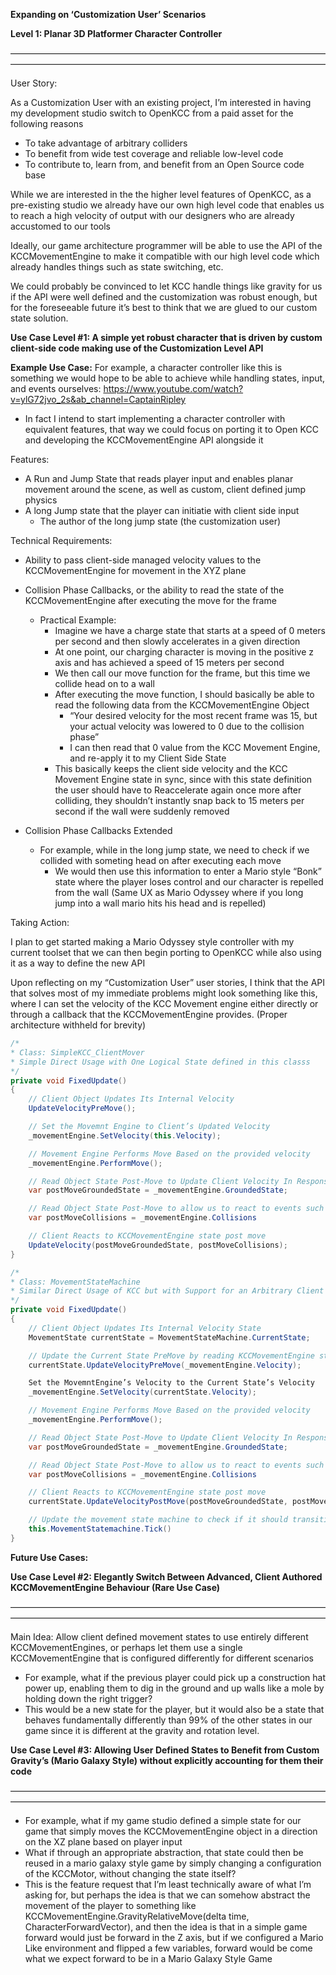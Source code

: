 **Expanding on ‘Customization User’ Scenarios**

**Level 1: Planar 3D Platformer Character Controller**

————————————————————————————————————————————————————————————————————————

User Story:

As a Customization User with an existing project, I’m interested in having my development studio switch to OpenKCC from a paid asset for the following reasons
- To take advantage of arbitrary colliders
- To benefit from wide test coverage and reliable low-level code
- To contribute to, learn from, and benefit from an Open Source code base

While we are interested in the the higher level features of OpenKCC, as a pre-existing studio we already have our own high level code that enables us to reach a high velocity of output with our designers who are already accustomed to our tools

Ideally, our game architecture programmer will be able to use the API of the KCCMovementEngine to make it compatible with our high level code which already handles things such as state switching, etc.

We could probably be convinced to let KCC handle things like gravity for us if the API were well defined and the customization was robust enough, but for the foreseeable future it’s best to think that we are glued to our custom state solution.

**Use Case Level #1: A simple yet robust character that is driven by custom client-side code making use of the Customization Level API**

**Example Use Case:** For example, a character controller like this is something we would hope to be able to achieve while handling states, input, and events ourselves:
https://www.youtube.com/watch?v=ylG72jvo_2s&ab_channel=CaptainRipley
- In fact I intend to start implementing a character controller with equivalent features, that way we could focus on porting it to Open KCC and developing the KCCMovementEngine API alongside it

Features:
- A Run and Jump State that reads player input and enables planar movement around the scene, as well as custom, client defined jump physics
- A long Jump state that the player can initiatie with client side input
    - The author of the long jump state (the customization user)

Technical Requirements:
- Ability to pass client-side managed velocity values to the KCCMovementEngine for movement in the XYZ plane

- Collision Phase Callbacks, or the ability to read the state of the KCCMovementEngine after executing the move for the frame
    - Practical Example:
        - Imagine we have a charge state that starts at a speed of 0 meters per second and then slowly accelerates in a given direction
        - At one point, our charging character is moving in the positive z axis and has achieved a speed of 15 meters per second
        - We then call our move function for the frame, but this time we collide head on to a wall
        - After executing the move function, I should basically be able to read the following data from the KCCMovementEngine Object
            - “Your desired velocity for the most recent frame was 15, but your actual velocity was lowered to 0 due to the collision phase”
            - I can then read that 0 value from the KCC Movement Engine, and re-apply it to my Client Side State
        - This basically keeps the client side velocity and the KCC Movement Engine state in sync, since with this state definition the user should have to Reaccelerate again once more after colliding, they shouldn’t instantly snap back to 15 meters per second if the wall were suddenly removed

- Collision Phase Callbacks Extended
    - For example, while in the long jump state, we need to check if we collided with someting head on after executing each move
        - We would then use this information to enter a Mario style “Bonk” state where the player loses control and our character is repelled from the wall (Same UX as Mario Odyssey where if you long jump into a wall mario hits his head and is repelled)




Taking Action:

I plan to get started making a Mario Odyssey style controller with my current toolset that we can then begin porting to OpenKCC while also using it as a way to define the new API

Upon reflecting on my “Customization User” user stories, I think that the API that solves most of my immediate problems might look something like this, where I can set the velocity of the KCC Movement engine either directly or through a callback that the KCCMovementEngine provides. (Proper architecture withheld for brevity)

```c#
/*
* Class: SimpleKCC_ClientMover
* Simple Direct Usage with One Logical State defined in this classs
*/
private void FixedUpdate()
{
	// Client Object Updates Its Internal Velocity
	UpdateVelocityPreMove();

	// Set the Movemnt Engine to Client’s Updated Velocity
	_movementEngine.SetVelocity(this.Velocity);

	// Movement Engine Performs Move Based on the provided velocity
	_movementEngine.PerformMove();

	// Read Object State Post-Move to Update Client Velocity In Response to Being Groudned or Not
	var postMoveGroundedState = _movementEngine.GroundedState;

	// Read Object State Post-Move to allow us to react to events such as collisions
	var postMoveCollisions = _movementEngine.Collisions

	// Client Reacts to KCCMovementEngine state post move
	UpdateVelocity(postMoveGroundedState, postMoveCollisions);
}
```

```c#
/*
* Class: MovementStateMachine
* Similar Direct Usage of KCC but with Support for an Arbitrary Client Defined State machine
*/
private void FixedUpdate()
{
	// Client Object Updates Its Internal Velocity State
	MovementState currentState = MovementStateMachine.CurrentState;

	// Update the Current State PreMove by reading KCCMovementEngine state
	currentState.UpdateVelocityPreMove(_movementEngine.Velocity);

	Set the MovemntEngine’s Velocity to the Current State’s Velocity
	_movementEngine.SetVelocity(currentState.Velocity);

	// Movement Engine Performs Move Based on the provided velocity
	_movementEngine.PerformMove();

	// Read Object State Post-Move to Update Client Velocity In Response to Being Groudned or Not
	var postMoveGroundedState = _movementEngine.GroundedState;

	// Read Object State Post-Move to allow us to react to events such as collisions
	var postMoveCollisions = _movementEngine.Collisions

	// Client Reacts to KCCMovementEngine state post move
	currentState.UpdateVelocityPostMove(postMoveGroundedState, postMoveCollisions);

	// Update the movement state machine to check if it should transition to a different state, etc
	this.MovementStatemachine.Tick()
}
```

**Future Use Cases:**

**Use Case Level #2: Elegantly Switch Between Advanced, Client Authored KCCMovementEngine Behaviour (Rare Use Case)**

————————————————————————————————————————————————————————————————————————

Main Idea: Allow client defined movement states to use entirely different KCCMovementEngines, or perhaps let them use a single KCCMovementEngine that is configured differently for different scenarios
- For example, what if the previous player could pick up a construction hat power up, enabling them to dig in the ground and up walls like a mole by holding down the right trigger?
- This would be a new state for the player, but it would also be a state that behaves fundamentally differently than 99% of the other states in our game since it is different at the gravity and rotation level.


**Use Case Level #3: Allowing User Defined States to Benefit from Custom Gravity’s (Mario Galaxy Style) without explicitly accounting for them their code**

————————————————————————————————————————————————————————————————————————

- For example, what if my game studio defined a simple state for our game that simply moves the KCCMovementEngine object in a direction on the XZ plane based on player input
- What if through an appropriate abstraction, that state could then be reused in a mario galaxy style game by simply changing a configuration of the KCCMotor, without changing the state itself?
- This is the feature request that I’m least technically aware of what I’m asking for, but perhaps the idea is that we can somehow abstract the movement of the player to something like KCCMovementEngine.GravityRelativeMove(delta time, CharacterForwardVector), and then the idea is that in a simple game forward would just be forward in the Z axis, but if we configured a Mario Like environment and flipped a few variables, forward would be come what we expect forward to be in a Mario Galaxy Style Game
